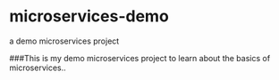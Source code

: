# microservices-demo
a demo microservices project

###This is my demo microservices project to learn about the basics of microservices..
